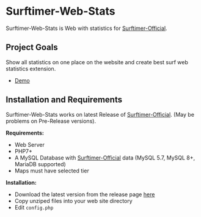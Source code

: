 ﻿# Surftimer-Web-Stats

Surftimer-Web-Stats is Web with statistics for [Surftimer-Official](https://github.com/surftimer/Surftimer-Official).

## Project Goals

Show all statistics on one place on the website and create best surf web statistics extension.

 * [Demo](https://surfcommunity.eu/Surftimer-Web-Stats-Demo/)

## Installation and Requirements

Surftimer-Web-Stats works on latest Release of [Surftimer-Official](https://github.com/surftimer/Surftimer-Official). (May be problems on Pre-Release versions).

**Requirements:**
* Web Server
* PHP7+
* A MySQL Database with [Surftimer-Official](https://github.com/surftimer/Surftimer-Official) data (MySQL 5.7, MySQL 8+, MariaDB supported)
* Maps must have selected tier

**Installation:**
* Download the latest version from the release page [here](https://github.com/KristianP26/Surftimer-Web-Stats/releases)
* Copy unziped files into your web site directory
* Edit `config.php`
